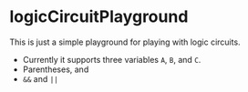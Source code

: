 # logicCircuitPlayground

This is just a simple playground for playing with logic circuits.

- Currently it supports three variables `A`, `B`, and `C`.
- Parentheses, and
- `&&` and `||`
